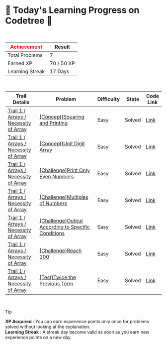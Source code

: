 # 🌲 Today's Learning Progress on Codetree 🌲

<br />

| <span style="color:red;display:block;text-align:center;"> **Achievement**</span> | Result |
|---|---|
|Total Problems| 7 |
| Earned XP | 70 / 50 XP |
| Learning Streak | 17 Days |

<br />

|Trail Details|Problem|Difficulty|State|Code Link|
|---|---|---|---|---|
|[Trail 1 / Arrays / Necessity of Array](https://www.codetree.ai/trail-info/novice-low/)|[[Concept]Squaring and Printing](https://www.codetree.ai/trails/complete/curated-cards/intro-print-square-of-elements/)|Easy|Solved|[Link](https://github.com/linuschoudhury/codetree/blob/main/250124/%EC%A0%9C%EA%B3%B1%ED%95%98%EC%97%AC%20%EC%B6%9C%EB%A0%A5%ED%95%98%EA%B8%B0/print-square-of-elements.py)|
|[Trail 1 / Arrays / Necessity of Array](https://www.codetree.ai/trail-info/novice-low/)|[[Concept]Unit Digit Array](https://www.codetree.ai/trails/complete/curated-cards/intro-array-with-units/)|Easy|Solved|[Link](https://github.com/linuschoudhury/codetree/blob/main/250124/%EC%9D%BC%EC%9D%98%20%EC%9E%90%EB%A6%AC%20%EB%B0%B0%EC%97%B4/array-with-units.py)|
|[Trail 1 / Arrays / Necessity of Array](https://www.codetree.ai/trail-info/novice-low/)|[[Challenge]Print Only Even Numbers](https://www.codetree.ai/trails/complete/curated-cards/challenge-print-even-number/)|Easy|Solved|[Link](https://github.com/linuschoudhury/codetree/blob/main/250124/%EC%A7%9D%EC%88%98%EC%9D%B8%20%EA%B2%83%EB%A7%8C%20%EC%B6%9C%EB%A0%A5%ED%95%98%EA%B8%B0/print-even-number.py)|
|[Trail 1 / Arrays / Necessity of Array](https://www.codetree.ai/trail-info/novice-low/)|[[Challenge]Multiples of Numbers](https://www.codetree.ai/trails/complete/curated-cards/challenge-multiple-of-numbers/)|Easy|Solved|[Link](https://github.com/linuschoudhury/codetree/blob/main/250124/%EC%88%AB%EC%9E%90%EB%93%A4%EC%9D%98%20%EB%B0%B0%EC%88%98/multiple-of-numbers.py)|
|[Trail 1 / Arrays / Necessity of Array](https://www.codetree.ai/trail-info/novice-low/)|[[Challenge]Output According to Specific Conditions](https://www.codetree.ai/trails/complete/curated-cards/challenge-print-in-specific-conditions/)|Easy|Solved|[Link](https://github.com/linuschoudhury/codetree/blob/main/250124/%ED%8A%B9%EC%A0%95%20%EC%A1%B0%EA%B1%B4%EC%97%90%20%EB%A7%9E%EA%B2%8C%20%EC%B6%9C%EB%A0%A5%ED%95%98%EA%B8%B0/print-in-specific-conditions.py)|
|[Trail 1 / Arrays / Necessity of Array](https://www.codetree.ai/trail-info/novice-low/)|[[Challenge]Reach 100](https://www.codetree.ai/trails/complete/curated-cards/challenge-reach-100/)|Easy|Solved|[Link](https://github.com/linuschoudhury/codetree/blob/main/250124/100%20%EB%8F%84%EB%8B%AC%ED%95%98%EA%B8%B0/reach-100.py)|
|[Trail 1 / Arrays / Necessity of Array](https://www.codetree.ai/trail-info/novice-low/)|[[Test]Twice the Previous Term](https://www.codetree.ai/trails/complete/curated-cards/test-twice-the-previous/)|Easy|Solved|[Link](https://github.com/linuschoudhury/codetree/blob/main/250124/%EC%A0%84%ED%95%AD%EC%9D%98%20%EB%91%90%20%EB%B0%B0/twice-the-previous.py)|


<br />

> [!TIP]
> **XP Acquired** : You can earn experience points only once for problems solved without looking at the explanation.  
> **Learning Streak** : A streak day become valid as soon as you earn new experience points on a new day.

